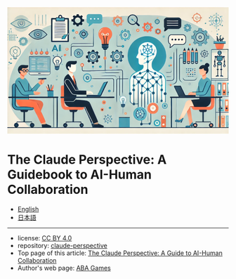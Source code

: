 <img src="./images/claude_perspective.png" alt="The Claude Perspective" width="700"/>

# The Claude Perspective: A Guidebook to AI-Human Collaboration

- [English](https://abagames.github.io/claude-perspective/en/)
- [日本語](https://abagames.github.io/claude-perspective/ja/)

---

- license: [CC BY 4.0](https://creativecommons.org/licenses/by/4.0/deed.en)
- repository: [claude-perspective](https://github.com/abagames/claude-perspective)
- Top page of this article: [The Claude Perspective: A Guide to AI-Human Collaboration](https://abagames.github.io/claude-perspective/en/)
- Author's web page: [ABA Games](https://www.asahi-net.or.jp/~cs8k-cyu/)
